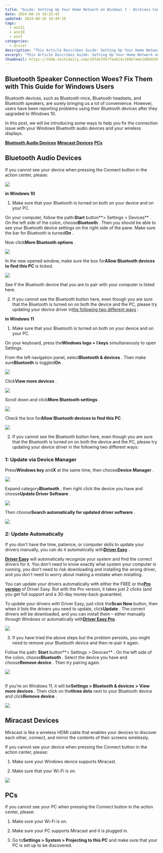 ```yaml
---
title: "Guide: Setting Up Your Home Network on Windows 7 - Wireless Connection Made Easy"
date: 2024-08-14 19:25:43
updated: 2024-08-16 10:49:16
tags:
  - win11
  - win10
  - win7
categories:
  - driver
description: "This Article Describes Guide: Setting Up Your Home Network on Windows 7 - Wireless Connection Made Easy"
excerpt: "This Article Describes Guide: Setting Up Your Home Network on Windows 7 - Wireless Connection Made Easy"
thumbnail: https://thmb.techidaily.com/29fde795ffee614c269b7a4e148b93d0201f16c6e463e2b9427b9aa8d21b5faf.jpg
---
```


## Bluetooth Speaker Connection Woes? Fix Them with This Guide for Windows Users

Bluetooth devices, such as Bluetooth mice, Bluetooth headsets, and Bluetooth speakers, are surely bringing us a lot of convenience. However, users have been reporting problems using their Bluetooth devices after they upgraded to Windows 10\.

 In this post, we will be introducing some ways to help you fix the connection issue with your Windows Bluetooth audio devices and your wireless displays.

[**Bluetooth Audio Devices**](https://tools.techidaily.com/drivereasy/download/)
[**Miracast Devices**](https://tools.techidaily.com/drivereasy/download/)
[**PCs**](https://tools.techidaily.com/drivereasy/download/)

## **Bluetooth Audio Devices**

 If you cannot see your device when pressing the Connect button in the action center, please:

![](https://images.drivereasy.com/wp-content/uploads/2017/02/img_58abb00734273.jpg)

**in Windows 10**

 1) Make sure that your Bluetooth is turned on both on your device and on your PC.

 On your computer, follow the path:**Start** button**\> Settings > Devices** . On the left side of the colon, choose**Bluetooth** . Then you should be able to see your Bluetooth device settings on the right side of the pane. Make sure the bar for Bluetooth is turned**On** .

 Now click**More Bluetooth options** .

![](https://images.drivereasy.com/wp-content/uploads/2017/02/img_58abb472b96e4.jpg)

 In the new opened window, make sure the box for**Allow Bluetooth devices to find this PC** is ticked.

![](https://images.drivereasy.com/wp-content/uploads/2017/02/img_58abb4520b473.png)

 See if the Bluetooth device that you are to pair with your computer is listed here.

 2) If you cannot see the Bluetooth button here, even though you are sure that the Bluetooth is turned on on both the device and the PC, please try updating your device driver in[the following two different ways](https://tools.techidaily.com/drivereasy/download/) :

**in Windows 11**

 1) Make sure that your Bluetooth is turned on both on your device and on your PC.

 On your keyboard, press the**Windows logo + I keys** simultaneously to open Settings.

 From the left navigation panel, select**Bluetooth & devices** . Then make sure**Bluetooth** is toggled**On** .

![](https://images.drivereasy.com/wp-content/uploads/2023/12/win11-Bluetooth-and-devices-Bluetooth-On-1200x647.jpg)

 Click**View more devices** .

![](https://images.drivereasy.com/wp-content/uploads/2023/12/win11-Bluetooth-and-devices-View-more-devices-1200x610.jpg)

 Scroll down and click**More Bluetooth settings** .

![](https://images.drivereasy.com/wp-content/uploads/2023/12/win11-More-Bluetooth-settings-1200x647.jpg)

 Check the box for**Allow Bluetooth devices to find this PC** .

![](https://images.drivereasy.com/wp-content/uploads/2023/12/win11-Allow-Bluetooth-devices-to-find-this-PC.jpg)

 2) If you cannot see the Bluetooth button here, even though you are sure that the Bluetooth is turned on on both the device and the PC, please try updating your device driver in the following two different ways:

### **1: Update via Device Manager**
  
 Press**Windows key** and**X** at the same time, then choose**Device Manager** .

![](https://images.drivereasy.com/wp-content/uploads/2017/02/img_58abb4196f6c4.png)

 Expand category**Bluetooth** , then right click the device you have and choose**Update Driver Software** .

![](https://images.drivereasy.com/wp-content/uploads/2017/02/img_58abb80fad061.jpg)

 Then choose**Search automatically for updated driver software** .

![](https://images.drivereasy.com/wp-content/uploads/2017/02/img_58abb8274a110.jpg)

### **2: Update Automatically**

 If you don’t have the time, patience, or computer skills to update your drivers manually, you can do it automatically with[**Driver Easy**](https://tools.techidaily.com/drivereasy/download/) .

[**Driver Easy**](https://tools.techidaily.com/drivereasy/download/) will automatically recognize your system and find the correct drivers for it. You don’t need to know exactly what system your computer is running, you don’t need to risk downloading and installing the wrong driver, and you don’t need to worry about making a mistake when installing.

 You can update your drivers automatically with either the FREE or the[**Pro version**](https://tools.techidaily.com/drivereasy/download/) of Driver Easy. But with the Pro version, it takes just 2 clicks (and you get full support and a 30-day money-back guarantee).

 To update your drivers with Driver Easy, just click the**Scan Now** button, then when it lists the drivers you need to update, click**Update** . The correct drivers will be downloaded, and you can install them – either manually through Windows or automatically with[**Driver Easy Pro**](https://tools.techidaily.com/drivereasy/download/) .

![](https://images.drivereasy.com/wp-content/uploads/2023/12/Driver-Easy-Update-audio-driver.jpg)

 3) If you have tried the above steps but the problem persists, you might need to remove your Bluetooth device and then re-pair it again.

 Follow the path: **Start** button**\> Settings > Devices** . On the left side of the colon, choose**Bluetooth** . Select the device you have and choose**Remove device** . Then try pairing again.

![](https://images.drivereasy.com/wp-content/uploads/2017/02/img_58abc062df87c.jpg)

##

 If you’re on Windows 11, it will be**Settings > Bluetooth & devices** **\> View more devices** . Then click on the**three dots** next to your Bluetooth device and click**Remove device** .

![](https://images.drivereasy.com/wp-content/uploads/2023/12/win11-Bluetooth-and-devices-Remove-device-1200x610.jpg)

## **Miracast Devices**

 Miracast is like a wireless HDMI cable that enables your devices to discover each other, connect, and mirror the contents of their screens wirelessly.

 If you cannot see your device when pressing the Connect button in the action center, please:

1) Make sure your Windows device supports Miracast.

2) Make sure that your Wi-Fi is on.

![](https://images.drivereasy.com/wp-content/uploads/2017/02/img_58abdc277f53f.png)

## **PCs**

 If you cannot see your PC when pressing the Connect button in the action center, please:

1) Make sure your Wi-Fi is on.

2) Make sure your PC supports Miracast and it is plugged in.

3) Go to**Settings > System > Projecting to this PC** and make sure that your PC is set up to be discovered.

<ins class="adsbygoogle"
     style="display:block"
     data-ad-format="autorelaxed"
     data-ad-client="ca-pub-7571918770474297"
     data-ad-slot="1223367746"></ins>



<ins class="adsbygoogle"
     style="display:block"
     data-ad-client="ca-pub-7571918770474297"
     data-ad-slot="8358498916"
     data-ad-format="auto"
     data-full-width-responsive="true"></ins>
